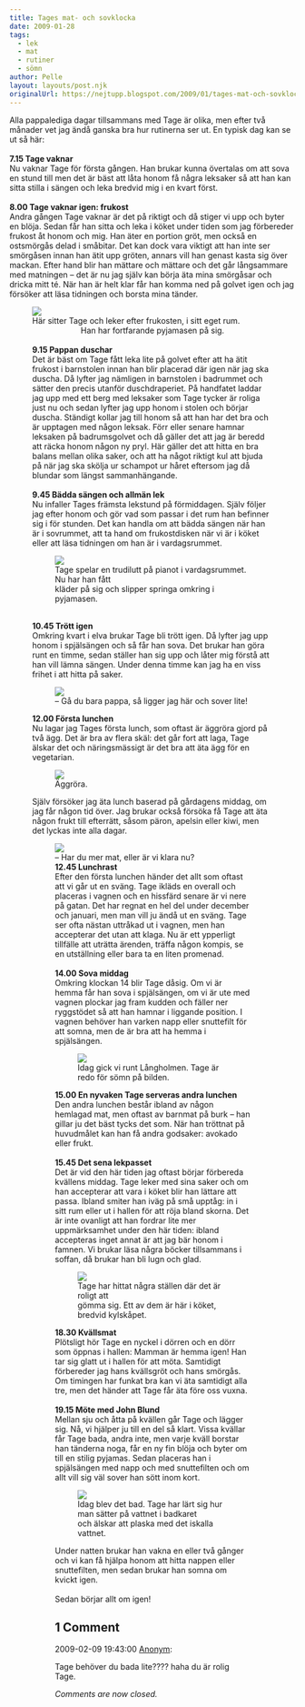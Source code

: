 ```yaml
---
title: Tages mat- och sovklocka
date: 2009-01-28
tags: 
  - lek
  - mat
  - rutiner
  - sömn	
author: Pelle
layout: layouts/post.njk
originalUrl: https://nejtupp.blogspot.com/2009/01/tages-mat-och-sovklocka.html
---
```


Alla pappalediga dagar tillsammans med Tage är olika, men efter två månader vet jag ändå ganska bra hur rutinerna ser ut. En typisk dag kan se ut så här:<br><br><span style="font-weight: bold;">7.15 Tage vaknar</span><br>Nu vaknar Tage för första gången. Han brukar kunna övertalas om att sova en stund till men det är bäst att låta honom få några leksaker så att han kan sitta stilla i sängen och leka bredvid mig i en kvart först.<br><br><span style="font-weight: bold;">8.00 Tage vaknar igen: frukost</span><br>Andra gången Tage vaknar är det på riktigt och då stiger vi upp och byter en blöja. Sedan får han sitta och leka i köket under tiden som jag förbereder frukost åt honom och mig. Han äter en portion gröt, men också en ostsmörgås delad i småbitar. Det kan dock vara viktigt att han inte ser smörgåsen innan han ätit upp gröten, annars vill han genast kasta sig över mackan. Efter hand blir han mättare och mättare och det går långsammare med matningen – det är nu jag själv kan börja äta mina smörgåsar och dricka mitt té. När han är helt klar får han komma ned på golvet igen och jag försöker att läsa tidningen och borsta mina tänder.

<figure>
	<img src="../../../../img/_MG_0357_1024pix.jpg">
	<figcaption>Här sitter Tage och leker efter frukosten, i sitt eget rum.</span><br></div><div style="text-align: center;">
	<figcaption>Han har fortfarande pyjamasen på sig.</span> </span></div><br><span style="font-weight: bold;">9.15 Pappan duschar</span><br>Det är bäst om Tage fått leka lite på golvet efter att ha ätit frukost i barnstolen innan han blir placerad där igen när jag ska duscha. Då lyfter jag nämligen in barnstolen i badrummet och sätter den precis utanför duschdraperiet. På handfatet laddar jag upp med ett berg med leksaker som Tage tycker är roliga just nu och sedan lyfter jag upp honom i stolen och börjar duscha. Ständigt kollar jag till honom så att han har det bra och är upptagen med någon leksak. Förr eller senare hamnar leksaken på badrumsgolvet och då gäller det att jag är beredd att räcka honom någon ny pryl. Här gäller det att hitta en bra balans mellan olika saker, och att ha något riktigt kul att bjuda på när jag ska skölja ur schampot ur håret eftersom jag då blundar som längst sammanhängande.<br><br><span style="font-weight: bold;">9.45 Bädda sängen och allmän lek</span><br>Nu infaller Tages främsta lekstund på förmiddagen. Själv följer jag efter honom och gör vad som passar i det rum han befinner sig i för stunden. Det kan handla om att bädda sängen när han är i sovrummet, att ta hand om frukostdisken när vi är i köket eller att läsa tidningen om han är i vardagsrummet.

<figure>
	<img src="../../../../img/_MG_0370_1024pix.jpg">
	<figcaption>Tage spelar en trudilutt på pianot i vardagsrummet. Nu har han fått<br>kläder på sig och slipper springa omkring i pyjamasen.</figcaption>
</figure><br><span style="font-weight: bold;">10.45 Trött igen</span><br>Omkring kvart i elva brukar Tage bli trött igen. Då lyfter jag upp honom i spjälsängen och så får han sova. Det brukar han göra runt en timme, sedan ställer han sig upp och låter mig förstå att han vill lämna sängen. Under denna timme kan jag ha en viss frihet i att hitta på saker.

<figure>
	<img src="../../../../img/_MG_0376_1024pix.jpg">
	<figcaption>– Gå du bara pappa, så ligger jag här och sover lite!</figcaption>
</figure><span style="font-weight: bold;">12.00 Första lunchen</span><br>Nu lagar jag Tages första lunch, som oftast är äggröra gjord på två ägg. Det är bra av flera skäl: det går fort att laga, Tage älskar det och näringsmässigt är det bra att äta ägg för en vegetarian.

<figure>
	<img src="../../../../img/_MG_0380_1024pix.jpg">
	<figcaption>Äggröra.</figcaption>
</figure>Själv försöker jag äta lunch baserad på gårdagens middag, om jag får någon tid över. Jag brukar också försöka få Tage att äta någon frukt till efterrätt, såsom päron, apelsin eller kiwi, men det lyckas inte alla dagar.

<figure>
	<img src="../../../../img/_MG_0383_1024pix.jpg">
	<figcaption>– Har du mer mat, eller är vi klara nu?</span></span> </div><br><span style="font-weight: bold;">12.45 Lunchrast</span><br>Efter den första lunchen händer det allt som oftast att vi går ut en sväng. Tage ikläds en overall och placeras i vagnen och en hissfärd senare är vi nere på gatan. Det har regnat en hel del under december och januari, men man vill ju ändå ut en sväng. Tage ser ofta nästan uttråkad ut i vagnen, men han accepterar det utan att klaga. Nu är ett ypperligt tillfälle att uträtta ärenden, träffa någon kompis, se en utställning eller bara ta en liten promenad.<br><br><span style="font-weight: bold;">14.00 Sova middag</span><br>Omkring klockan 14 blir Tage dåsig. Om vi är hemma får han sova i spjälsängen, om vi är ute med vagnen plockar jag fram kudden och fäller ner ryggstödet så att han hamnar i liggande position. I vagnen behöver han varken napp eller snuttefilt för att somna, men de är bra att ha hemma i spjälsängen.

<figure>
	<img src="../../../../img/_MG_0412_1024pix.jpg">
	<figcaption>Idag gick vi runt Långholmen. Tage är redo för sömn på bilden.</figcaption>
</figure><span style="font-weight: bold;">15.00 En nyvaken Tage serveras andra lunchen</span><br>Den andra lunchen består ibland av någon hemlagad mat, men oftast av barnmat på burk – han gillar ju det bäst tycks det som. När han tröttnat på huvudmålet kan han få andra godsaker: avokado eller frukt.<br><br><span style="font-weight: bold;">15.45 Det sena lekpasset</span><br>Det är vid den här tiden jag oftast börjar förbereda kvällens middag. Tage leker med sina saker och om han accepterar att vara i köket blir han lättare att passa. Ibland smiter han iväg på små upptåg: in i sitt rum eller ut i hallen för att röja bland skorna. Det är inte ovanligt att han fordrar lite mer uppmärksamhet under den här tiden: ibland accepteras inget annat är att jag bär honom i famnen. Vi brukar läsa några böcker tillsammans i soffan, då brukar han bli lugn och glad.

<figure>
	<img src="../../../../img/_MG_0392_1024pix.jpg">
	<figcaption>Tage har hittat några ställen där det är roligt att<br>gömma sig. Ett av dem är här i köket, bredvid kylskåpet.</figcaption>
</figure><span style="font-weight: bold;">18.30 Kvällsmat</span><br>Plötsligt hör Tage en nyckel i dörren och en dörr som öppnas i hallen: Mamman är hemma igen! Han tar sig glatt ut i hallen för att möta. Samtidigt förbereder jag hans kvällsgröt och hans smörgås. Om timingen har funkat bra kan vi äta samtidigt alla tre, men det händer att Tage får äta före oss vuxna.<br><br><span style="font-weight: bold;">19.15 Möte med John Blund</span><br>Mellan sju och åtta på kvällen går Tage och lägger sig. Nå, vi hjälper ju till en del så klart. Vissa kvällar får Tage bada, andra inte, men varje kväll borstar han tänderna noga, får en ny fin blöja och byter om till en stilig pyjamas. Sedan placeras han i spjälsängen med napp och med snuttefilten och om allt vill sig väl sover han sött inom kort.

<figure>
	<img src="../../../../img/_MG_0425_1024pix.jpg">
	<figcaption>Idag blev det bad. Tage har lärt sig hur man sätter på vattnet i badkaret<br>och älskar att plaska med det iskalla vattnet.</figcaption>
</figure>Under natten brukar han vakna en eller två gånger och vi kan få hjälpa honom att hitta nappen eller snuttefilten, men sedan brukar han somna om kvickt igen.<br><br>Sedan börjar allt om igen!

<div class="comments">
	<div class="comments-header"><h2>1 Comment</h2></div>
	<div class="comments-body">
			<div class="comment" id="comment-2560692311708380410">
				<p class="comment-header">
					<date datetime="2009-02-09T19:43:00.000+01:00">2009-02-09 19:43:00</date> 
					<a href="undefined" rel="nofollow">Anonym</a>:
				</p>
				<div class="comment-content"><p>Tage behöver du bada lite???? haha du är rolig Tage.</p></div>
				<div class="comment-footer"></div>
			</div></div>
	<p class="comments-footer"><em>Comments are now closed.</em></p>
</div>